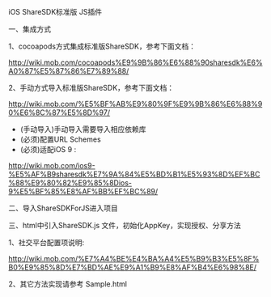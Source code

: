 iOS ShareSDK标准版 JS插件

一、集成方式

1、cocoapods方式集成标准版ShareSDK，参考下面文档：

http://wiki.mob.com/cocoapods%E9%9B%86%E6%88%90sharesdk%E6%A0%87%E5%87%86%E7%89%88/

2、手动方式导入标准版ShareSDK，参考下面文档：

http://wiki.mob.com/%E5%BF%AB%E9%80%9F%E9%9B%86%E6%88%90%E6%8C%87%E5%8D%97/

* (手动导入)手动导入需要导入相应依赖库
* (必须)配置URL Schemes
* (必须)适配iOS 9 :

http://wiki.mob.com/ios9-%E5%AF%B9sharesdk%E7%9A%84%E5%BD%B1%E5%93%8D%EF%BC%88%E9%80%82%E9%85%8Dios-9%E5%BF%85%E8%AF%BB%EF%BC%89/


二、导入ShareSDKForJS进入项目

三、html中引入ShareSDK.js 文件，初始化AppKey，实现授权、分享方法

1、社交平台配置项说明:

http://wiki.mob.com/%E7%A4%BE%E4%BA%A4%E5%B9%B3%E5%8F%B0%E9%85%8D%E7%BD%AE%E9%A1%B9%E8%AF%B4%E6%98%8E/

2、其它方法实现请参考 Sample.html
